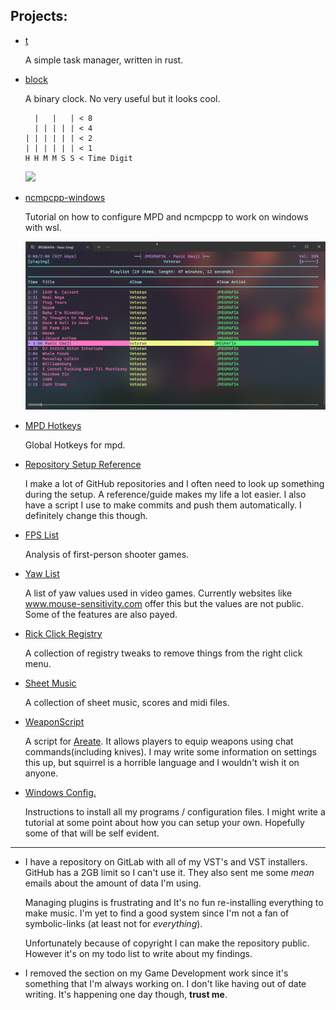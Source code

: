 ## Projects:
- [t](https://github.com/zX3no/t)

  A simple task manager, written in rust.

- [block](https://github.com/zX3no/block)

  A binary clock. No very useful but it looks cool.
  ```
    |   |   | < 8
    | | | | | < 4
  | | | | | | < 2
  | | | | | | < 1
  H H M M S S < Time Digit
  ```
  ![](https://raw.githubusercontent.com/zX3no/block/main/img/block.jpg)

- [ncmpcpp-windows](https://github.com/zX3no/ncmpcppOnWindows)

  Tutorial on how to configure MPD and ncmpcpp to work on windows with wsl.

  ![](https://github.com/zX3no/zX3no/blob/main/Images/ncmpcpp.png?raw=true)

- [MPD Hotkeys](https://github.com/zX3no/MPDHotkeys)

  Global Hotkeys for mpd.

- [Repository Setup Reference](https://github.com/zX3no/zX3no/blob/main/Writing/Repo%20Setup.md)

  I make a lot of GitHub repositories and I often need to look up something during the setup. A reference/guide makes my life a lot easier. I also have a script I use to make commits and push them automatically. I definitely change this though.

- [FPS List](https://github.com/zX3no/zX3no/blob/main/Writing/FPS%20List.md)

  Analysis of first-person shooter games.

- [Yaw List](https://github.com/zX3no/zX3no/blob/main/Writing/Yaw%20List.md)

  A list of yaw values used in video games. Currently websites like www.mouse-sensitivity.com offer this but the values are not public. Some of the features are also payed.

- [Rick Click Registry](https://github.com/zX3no/RightClickRegistry)

  A collection of registry tweaks to remove things from the right click menu.

- [Sheet Music](https://github.com/zX3no/SheetMusic)

  A collection of sheet music, scores and midi files.

- [WeaponScript](https://github.com/zX3no/WeaponScript)

  A script for [Areate](https://steamcommunity.com/sharedfiles/filedetails/?id=823181241). It allows players to equip weapons using chat commands(including knives). I may write some information on settings this up, but squirrel is a horrible language and I wouldn't wish it on anyone. 

- [Windows Config.](https://github.com/zX3no/zX3no/blob/main/Writing/Windows%20Config.md) 

  Instructions to install all my programs / configuration files. I might write a tutorial at some point about how you can setup your own. Hopefully some of that will be self evident. 

---

- I have a repository on GitLab with all of my VST's and VST installers. GitHub has a 2GB limit so I can't use it. They also sent me some _mean_ emails about the amount of data I'm using.

  Managing plugins is frustrating and It's no fun re-installing everything to make music. I'm yet to find a good system since I'm not a fan of symbolic-links (at least not for _everything_).

  Unfortunately because of copyright I can make the repository public. However it's on my todo list to write about my findings. 

- I removed the section on my Game Development work since it's something that I'm always working on. I don't like having out of date writing. It's happening one day though, **trust me**.